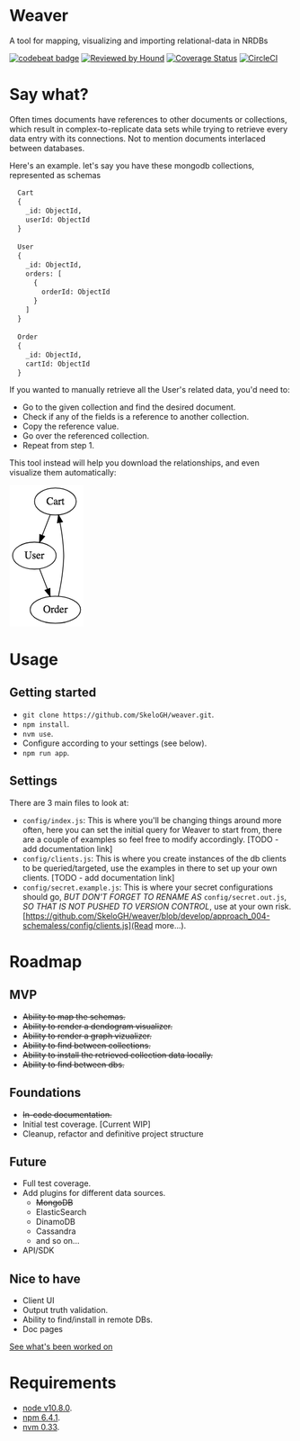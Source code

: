 # Weaver

A tool for mapping, visualizing and importing relational-data in NRDBs

[![codebeat badge](https://codebeat.co/badges/d6101e2d-7c26-4c19-a820-d90a96a5fd54)](https://codebeat.co/projects/github-com-skelogh-weaver-master) [![Reviewed by Hound](https://img.shields.io/badge/Reviewed_by-Hound-8E64B0.svg)](https://houndci.com) [![Coverage Status](https://coveralls.io/repos/github/SkeloGH/weaver/badge.svg)](https://coveralls.io/github/SkeloGH/weaver) [![CircleCI](https://circleci.com/gh/SkeloGH/weaver.svg?style=svg)](https://circleci.com/gh/SkeloGH/weaver)

# Say what?

Often times documents have references to other documents or collections, which result in complex-to-replicate data sets while trying to retrieve every data entry with its connections. Not to mention documents interlaced between databases.

Here's an example. let's say you have these mongodb collections, represented as schemas

```
  Cart
  {
    _id: ObjectId,
    userId: ObjectId
  }

  User
  {
    _id: ObjectId,
    orders: [
      {
        orderId: ObjectId
      }
    ]
  }

  Order
  {
    _id: ObjectId,
    cartId: ObjectId
  }
```

If you wanted to manually retrieve all the User's related data, you'd need to:

- Go to the given collection and find the desired document.
- Check if any of the fields is a reference to another collection.
- Copy the reference value.
- Go over the referenced collection.
- Repeat from step 1.

This tool instead will help you download the relationships, and even visualize them automatically:

![Basic visualization of collection relationships](/images/example_graph.png?raw=true)

# Usage

## Getting started

- `git clone https://github.com/SkeloGH/weaver.git`.
- `npm install`.
- `nvm use`.
- Configure according to your settings (see below).
- `npm run app`.

## Settings

There are 3 main files to look at:

- `config/index.js`: This is where you'll be changing things around more often, here you can set the initial query for Weaver to start from, there are a couple of examples so feel free to modify accordingly. [TODO - add documentation link]
- `config/clients.js`: This is where you create instances of the db clients to be queried/targeted, use the examples in there to set up your own clients. [TODO - add documentation link]
- `config/secret.example.js`: This is where your secret configurations should go, *BUT DON'T FORGET TO RENAME AS* `config/secret.out.js`, *SO THAT IS NOT PUSHED TO VERSION CONTROL*, use at your own risk. [https://github.com/SkeloGH/weaver/blob/develop/approach_004-schemaless/config/clients.js](Read more...).

# Roadmap

## MVP

- ~~Ability to map the schemas.~~
- ~~Ability to render a dendogram visualizer.~~
- ~~Ability to render a graph vizualizer.~~
- ~~Ability to find between collections.~~
- ~~Ability to install the retrieved collection data locally.~~
- ~~Ability to find between dbs.~~

## Foundations

- ~~In-code documentation.~~
- Initial test coverage. [Current WIP]
- Cleanup, refactor and definitive project structure

## Future

- Full test coverage.
- Add plugins for different data sources.
  + ~~MongoDB~~
  + ElasticSearch
  + DinamoDB
  + Cassandra
  + and so on...
- API/SDK

## Nice to have

- Client UI
- Output truth validation.
- Ability to find/install in remote DBs.
- Doc pages

[See what's been worked on](https://github.com/SkeloGH/weaver/projects)


# Requirements

- [node v10.8.0](https://nodejs.org/dist/v10.8.0/).
- [npm 6.4.1](https://www.npmjs.com/package/npm/v/6.4.1).
- [nvm 0.33](https://github.com/creationix/nvm/tree/v0.33.11).
